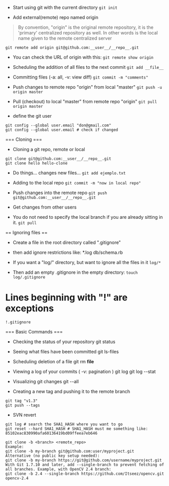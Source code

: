 * Start using git with the current directory
```git init```

* Add external(remote) repo named origin
> By convention, "origin" is the original remote repository, it is the 'primary' centralized repository as well. 
In other words is the local name given to the remote centralized server 
```
git remote add origin git@github.com:__user__/__repo__.git
```
 
* You can check the URL of origin with this: 
```git remote show origin```
 
* Scheduling the addition of all files to the next commit
```git add __file__```

* Committing files (-a: all, -v: view diff)
```git commit -m "comments"```

* Push changes to remote repo "origin" from local "master" 
```git push -u origin master```

* Pull (checkout) to local "master" from remote repo "origin"
```git pull origin master```

* define the git user 
```
git config --global user.email "don@gmail.com"
git config --global user.email # check if changed
```

=== Cloning ===

- Cloning a git repo, remote or local
```
git clone git@github.com:__user__/__repo__.git
git clone hello hello-clone
```

- Do things... changes new files... 
```git add ejemplo.txt```

- Adding to the local repo
```git commit -m "now in local repo"```

- Push changes into the remote repo
```git push git@github.com:__user__/__repo__.git```

- Get changes from other users
- You do not need to specify the local branch if you are already sitting in it.
```git pull```


== Ignoring files ==

- Create a file in the root directory called ".gitignore"
- then add ignore restrictions like: *.log db/schema.rb 

- If you want a "log/" directory, but want to ignore all the files in it
```log/*```
- Then add an empty .gitignore in the empty directory:
```touch log/.gitignore```

# Lines beginning with "!" are exceptions
```!.gitignore```

=== Basic Commands ===

- Checking the status of your repository
git status

- Seeing what files have been committed
git ls-files

- Scheduling deletion of a file
git rm __file__

- Viewing a log of your commits ( -v: pagination )
git log
git log --stat

- Visualizing git changes
git --all

- Creating a new tag and pushing it to the remote branch
```
git tag "v1.3"
git push --tags
```

- SVN revert
```
git log # search the SHA1_HASH where you want to go
git reset --hard SHA1_HASH # SHA1_HASH must me something like: 85102eac830990afa60136419bd09ffeea7eb646
```
 
```
git clone -b <branch> <remote_repo>
Example:
git clone -b my-branch git@github.com:user/myproject.git
Alternative (no public key setup needed):
git clone -b my-branch https://git@github.com/username/myproject.git
With Git 1.7.10 and later, add --single-branch to prevent fetching of all branches. Example, with OpenCV 2.4 branch:
git clone -b 2.4 --single-branch https://github.com/Itseez/opencv.git opencv-2.4
```